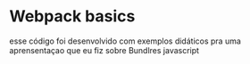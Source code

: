 # Webpack basics
esse código foi desenvolvido com exemplos didáticos pra uma aprensentaçao que eu fiz sobre Bundlres javascript